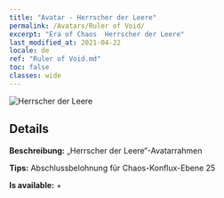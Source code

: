 ```yaml
---
title: "Avatar - Herrscher der Leere"
permalink: /Avatars/Ruler of Void/
excerpt: "Era of Chaos  Herrscher der Leere"
last_modified_at: 2021-04-22
locale: de
ref: "Ruler of Void.md"
toc: false
classes: wide
---
```

 ![Herrscher der Leere](/images/a/avatarFrame_42.png)

## Details

 **Beschreibung:** „Herrscher der Leere“-Avatarrahmen 

 **Tips:** Abschlussbelohnung für Chaos-Konflux-Ebene 25 

 **Is available:**  + 

